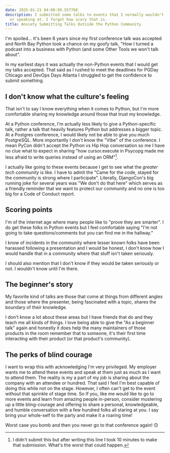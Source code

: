 ```yaml
---
date: 2025-01-21 04:08:50.557768
description: I submitted some talks to events that I normally wouldn't be attending
  or speaking at. I forgot how scary that is.
title: Anxiety Submitting Talks Outside the Python Community
---
```


I'm spoiled... It's been 6 years since my first conference talk was accepted and North Bay Python took a chance on my goofy talk, "How I turned a podcast into a business with Python (and some Other Tools we won't talk about".

In my earliest days it was actually the non-Python events that I would get my talks accepted. That said as I rushed to meet the deadlines for PGDay Chicago and DevOps Days Atlanta I struggled to get the confidence to submit something.

## I don't know what the culture's feeling

That isn't to say I know everything when it comes to Python, but I'm more comfortable sharing my knowledge around those that trust my knowledge.

At a Python conference, I'm actually less likely to give a Python-specific talk, rather a talk that heavily features Python but addresses a bigger topic. At a Postgres conference, I would likely not be able to give you much PostgreSQL. More importantly I don't know the "Vibe" of the conference. I mean PyCon didn't accept the Python vs Hip Hop conversation so me I have no clue what to expect in sharing "how cursor.execute in Psycopg made me less afraid to write queries instead of using an ORM"[^1].

I actually like going to these events because I get to see what the _greater tech community_ is like. I have to admit the "Came for the code, stayed for the community is strong where I participate". Literally, DjangoCon's big running joke for several years was "We don't do that here" which serves as a friendly reminder that we want to protect our community and no one is too big for a Code of Conduct report.

## Scoring points

I'm of the internet age where many people like to "prove they are smarter". I do get these folks in Python events but I feel comfortable saying "I'm not going to take questions/comments but you can find me in the hallway."

I know of incidents in the community where lesser known folks have been harassed following a presentation and I would be honest, I don't know how I would handle that in a community where that stuff isn't taken seriously.

I should also mention that I don't know if they would be taken seriously or not. I wouldn't know until I'm there.

## The beginner's story

My favorite kind of talks are those that come at things from different angles and those where the presenter, being fascinated with a topic, shares the boundary of their knowledge.

I don't know a lot about these areas but I have friends that do and they teach me all kinds of things. I love being able to give the "As a beginner talk" again and honestly it does help the many maintainers of those products in the room remember that to someone, it's their first time interacting with their product (or that product's community).

## The perks of blind courage

I want to wrap this with acknowledging I'm very privileged. My employer wants me to attend these events and speak at them just as much as I want to attend them. The reality is my a part of my job is sharing about the company with an attendee or hundred. That said I feel I'm best capable of doing this while not on the stage. However, I often can't get to the event without that sprinkle of stage time. So If you, like me would like to go to more events and learn from amazing people in-person, consider mustering up a little bling-courage and offering to share a personal, knowledgeable, and humble conversation with a few hundred folks all staring at you. I say bring your whole-self to the party and make it a roaring time!

Worst case you bomb and then you never go to that conference again! 🙃

[^1]: I didn't submit this but after writing this line I took 10 minutes to make that submission. What's the worst that could happen.
